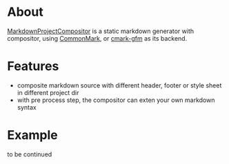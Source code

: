 
# About

[MarkdownProjectCompositor](https://github.com/lalawue/MarkdownProjectCompositor) is a static markdown generator with compositor, using [CommonMark](https://github.com/commonmark/cmark), or [cmark-gfm](https://github.com/github/cmark-gfm) as its backend.

# Features

- composite markdown source with different header, footer or style sheet in different project dir
- with pre process step, the compositor can exten your own markdown syntax

# Example

to be continued